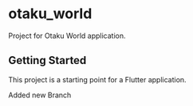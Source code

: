 # otaku_world

Project for Otaku World application.

## Getting Started

This project is a starting point for a Flutter application.

Added new Branch